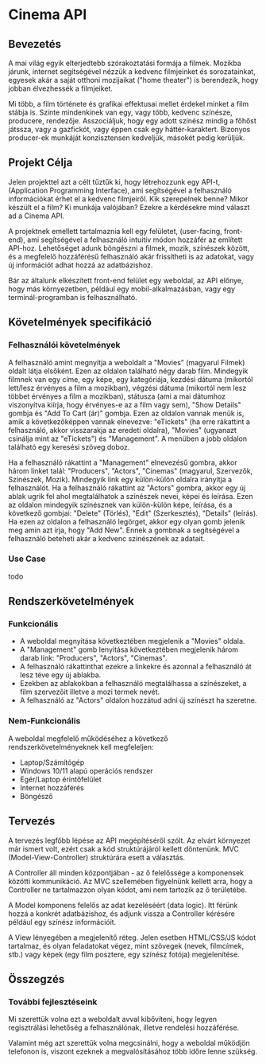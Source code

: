 # Cinema API
## Bevezetés
A mai világ egyik elterjedtebb szórakoztatási formája a filmek. Mozikba járunk, internet segítségével nézzük a kedvenc filmjeinket és sorozatainkat, egyesek akár a saját otthoni mozijaikat ("home theater") is berendezik, hogy jobban élvezhessék a filmjeiket.

Mi több, a film története és grafikai effektusai mellet érdekel minket a film stábja is. Szinte mindenkinek van egy, vagy több, kedvenc színésze, producere, rendezője. Asszociáljuk, hogy egy adott színész mindig a főhőst játssza, vagy a gazfickót, vagy éppen csak egy háttér-karaktert. Bizonyos producer-ek munkáját konzisztensen kedveljük, másokét pedig kerüljük.
## Projekt Célja
Jelen projekttel azt a célt tűztűk ki, hogy létrehozzunk egy API-t, (Application Programming Interface), ami segítségével a felhasználó információkat érhet el a kedvenc filmjeiről. Kik szerepelnek benne? Mikor készült el a film? Ki munkája valójában? Ezekre a kérdésekre mind választ ad a Cinema API.

A projektnek emellett tartalmaznia kell egy felületet, (user-facing, front-end), ami segítségével a felhasználó intuitív módon hozzáfér az említett API-hoz. Lehetőséget adunk böngészni a filmek, mozik, színészek között, és a megfelelő hozzáférésű felhasználó akár frissítheti is az adatokat, vagy új információt adhat hozzá az adatbázishoz.

Bár az általunk elkészített front-end felület egy weboldal, az API előnye, hogy más környezetben, például egy mobil-alkalmazásban, vagy egy terminál-programban is felhasználható. 
## Követelmények specifikáció
### Felhasználói követelmények
A felhasználó amint megnyitja a weboldalt a "Movies" (magyarul Filmek) oldalt látja elsőként. Ezen az oldalon található négy darab film. Mindegyik filmnek van egy címe, egy képe, egy kategóriája, kezdési dátuma (mikortól lett/lesz érvényes a film a mozikban), végzési dátuma (mikortól nem lesz többet érvényes a film a mozikban), státusza (ami a mai dátumhoz viszonyítva kiírja, hogy érvényes-e az a film vagy sem), "Show Details" gombja és "Add To Cart (ár)" gombja. Ezen az oldalon vannak menük is, amik a következőképpen vannak elnevezve: "eTickets" (ha erre rákattint a felhasználó, akkor visszarakja az eredeti oldalra), "Movies" (ugyanazt csinálja mint az "eTickets") és "Management". A menüben a jobb oldalon található egy keresési szöveg doboz.

Ha a felhasználó rákattint a "Management" elnevezésű gombra, akkor három linket talál: "Producers", "Actors", "Cinemas" (magyarul, Szervezők, Színészek, Mozik). Mindegyik link egy külön-külön oldalra irányítja a felhasználót. Ha a felhasználó rákattint az "Actors" gombra, akkor egy új ablak ugrik fel ahol megtalálhatok a színészek nevei, képei és leírása. Ezen az oldalon mindegyik színésznek van külön-külön képe, leírása, és a következő gombjai: "Delete" (Törlés), "Edit" (Szerkesztés), "Details" (leírás). Ha ezen az oldalon a felhasználó legörget, akkor egy olyan gomb jelenik meg amin azt írja, hogy "Add New". Ennek a gombnak a segítségével a felhasználó beteheti akár a kedvenc színészének az adatait.
### Use Case
todo

## Rendszerkövetelmények
### Funkcionális

- A weboldal megnyitása következtében megjelenik a "Movies" oldala.
- A "Management" gomb lenyitása következtében megjelenik három darab link: "Producers", "Actors", "Cinemas".
- A felhasználó rákattinthat ezekre a linkekre és azonnal a felhasználó át lesz téve egy új ablakba.
- Ezekben az ablakokban a felhasználó megtalálhassa a színészeket, a film szervezőit illetve a mozi termek nevét.
- A felhasználó az "Actors" oldalon hozzátud adni új színészt ha szeretne.

### Nem-Funkcionális
A weboldal megfelelő működéséhez a következő rendszerkövetelményeknek kell megfeleljen:


- Laptop/Számítógép
- Windows 10/11 alapú operációs rendszer
- Egér/Laptop érintőfelület
- Internet hozzáférés
- Böngésző

## Tervezés
A tervezés legfőbb lépése az API megépítéséről szólt. Az elvárt környezet már ismert volt, ezért csak a kód struktúrájáról kellett döntenünk. MVC (Model-View-Controller) struktúrára esett a választás.

A Controller áll minden központjában - az ő felelőssége a komponensek közötti kommunikáció. Az MVC szellemében figyelnünk kellett arra, hogy a Controller ne tartalmazzon olyan kódot, ami nem tartozik az ő területébe.

A Model komponens felelős az adat kezeléséért (data logic). Itt férünk hozzá a konkrét adatbázishoz, és adjunk vissza a Controller kérésére például egy színész információit.

A View lényegében a megjelenítő réteg. Jelen esetben HTML/CSS/JS kódot tartalmaz, és olyan feladatokat végez, mint szövegek (nevek, filmcímek, stb.) vagy képek (egy film posztere, egy színész fotója) megjelenítése.

## Összegzés
### További fejlesztéseink
Mi szerettük volna ezt a weboldalt avval kibővíteni, hogy legyen regisztrálási lehetőség a felhasználónak, illetve rendelési hozzáférése.

Valamint még azt szerettük volna megcsinálni, hogy a weboldal működjön telefonon is, viszont ezeknek a megvalósításához több időre lenne szükség.






